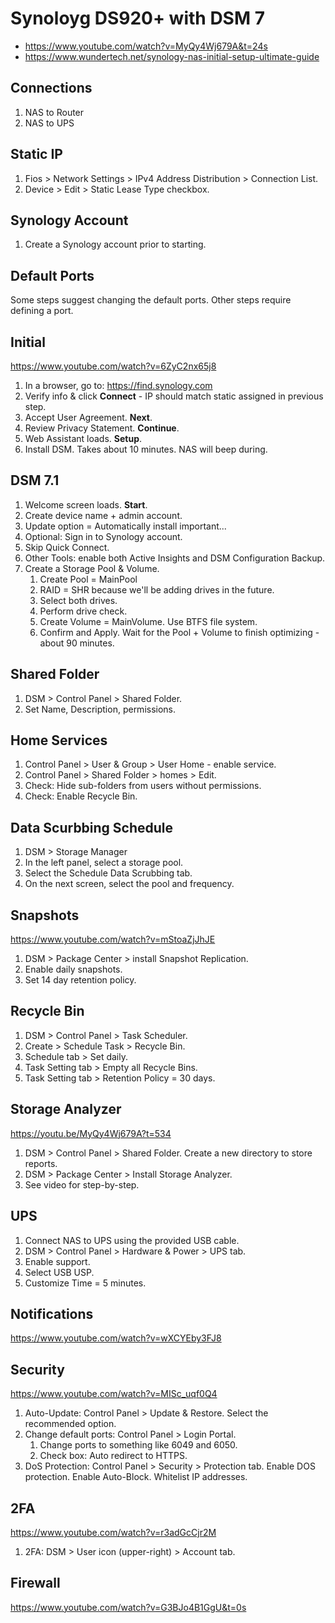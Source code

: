 # Synoloyg DS920+ with DSM 7

* https://www.youtube.com/watch?v=MyQy4Wj679A&t=24s
* https://www.wundertech.net/synology-nas-initial-setup-ultimate-guide


## Connections

1. NAS to Router
2. NAS to UPS

## Static IP

1. Fios > Network Settings > IPv4 Address Distribution > Connection List.
2. Device > Edit > Static Lease Type checkbox.

## Synology Account

1. Create a Synology account prior to starting.

## Default Ports

Some steps suggest changing the default ports. Other steps require defining a port. 

## Initial

https://www.youtube.com/watch?v=6ZyC2nx65j8

1. In a browser, go to: https://find.synology.com
2. Verify info & click **Connect** - IP should match static assigned in previous step.
3. Accept User Agreement. **Next**.
4. Review Privacy Statement. **Continue**.
5. Web Assistant loads. **Setup**.
6. Install DSM. Takes about 10 minutes. NAS will beep during.

## DSM 7.1

1. Welcome screen loads. **Start**.
2. Create device name + admin account.
3. Update option = Automatically install important...
4. Optional: Sign in to Synology account.
5. Skip Quick Connect.
6. Other Tools: enable both Active Insights and DSM Configuration Backup.
7. Create a Storage Pool & Volume.
   1. Create Pool = MainPool
   2. RAID = SHR because we'll be adding drives in the future.
   3. Select both drives.
   4. Perform drive check.
   5. Create Volume = MainVolume. Use BTFS file system.
   1. Confirm and Apply. Wait for the Pool + Volume to finish optimizing - about 90 minutes.

## Shared Folder

1. DSM > Control Panel > Shared Folder.
2. Set Name, Description, permissions.

## Home Services

1. Control Panel > User & Group > User Home - enable service.
2. Control Panel > Shared Folder > homes > Edit.
3. Check: Hide sub-folders from users without permissions.
4. Check: Enable Recycle Bin. 

## Data Scurbbing Schedule

1. DSM > Storage Manager
2. In the left panel, select a storage pool.
3. Select the Schedule Data Scrubbing tab.
4. On the next screen, select the pool and frequency.

## Snapshots

https://www.youtube.com/watch?v=mStoaZjJhJE

1. DSM > Package Center > install Snapshot Replication.
2. Enable daily snapshots.
3. Set 14 day retention policy.

## Recycle Bin

1. DSM > Control Panel > Task Scheduler.
2. Create > Schedule Task > Recycle Bin.
3. Schedule tab > Set daily.
4. Task Setting tab > Empty all Recycle Bins.
5. Task Setting tab > Retention Policy = 30 days.

## Storage Analyzer

https://youtu.be/MyQy4Wj679A?t=534

1. DSM > Control Panel > Shared Folder. Create a new directory to store reports.
1. DSM > Package Center > Install Storage Analyzer.
2. See video for step-by-step.

## UPS

1. Connect NAS to UPS using the provided USB cable.
2. DSM > Control Panel > Hardware & Power > UPS tab.
3. Enable support.
4. Select USB USP.
5. Customize Time = 5 minutes.

## Notifications

https://www.youtube.com/watch?v=wXCYEby3FJ8

## Security

https://www.youtube.com/watch?v=MISc_uqf0Q4

1. Auto-Update: Control Panel > Update & Restore. Select the recommended option.
2. Change default ports: Control Panel > Login Portal. 
   1. Change ports to something like 6049 and 6050.
   2. Check box: Auto redirect to HTTPS.
3. DoS Protection: Control Panel > Security > Protection tab. Enable DOS protection. Enable Auto-Block. Whitelist IP addresses.

## 2FA

https://www.youtube.com/watch?v=r3adGcCjr2M

1. 2FA: DSM > User icon (upper-right) > Account tab. 

## Firewall

https://www.youtube.com/watch?v=G3BJo4B1GgU&t=0s

